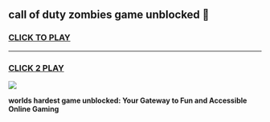 
## call of duty zombies game unblocked 👋
<h3>
<a href="https://premium.freeplayer.one?title=call_of_duty_zombies_game_unblocked&ref=13F">CLICK TO PLAY</a></h3>
<hr>

<h3>
<a href="https://premium.freeplayer.one?title=call_of_duty_zombies_game_unblocked&ref=13F">CLICK 2 PLAY</a>
  
</h3>

<a href="https://premium.freeplayer.one?title=call_of_duty_zombies_game_unblocked&ref=12F/"><img src="https://clearcache.store/games.png"></a>


**worlds hardest game unblocked: Your Gateway to Fun and Accessible Online Gaming**
